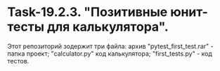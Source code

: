 # Task-19.2.3. "Позитивные юнит-тесты для калькулятора".
Этот репозиторий зодержит три файла: архив "pytest_first_test.rar" - папка проект; "calculator.py" код калькулятора; "first_tests.py" - код тестов.
